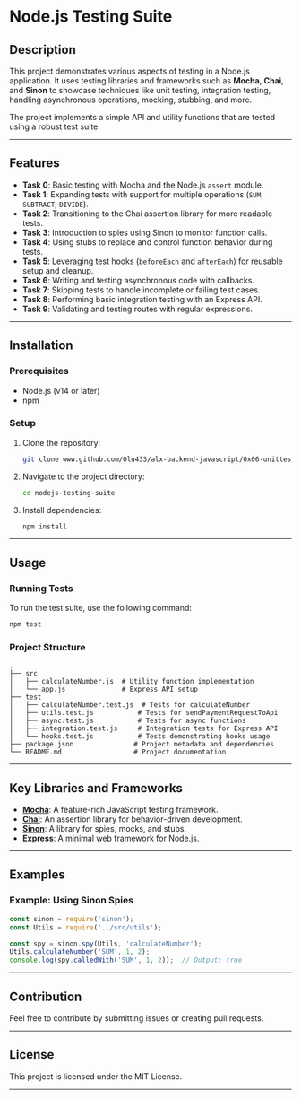 # Node.js Testing Suite  

## Description  
This project demonstrates various aspects of testing in a Node.js application. It uses testing libraries and frameworks such as **Mocha**, **Chai**, and **Sinon** to showcase techniques like unit testing, integration testing, handling asynchronous operations, mocking, stubbing, and more.  

The project implements a simple API and utility functions that are tested using a robust test suite.  

---

## Features  
- **Task 0**: Basic testing with Mocha and the Node.js `assert` module.  
- **Task 1**: Expanding tests with support for multiple operations (`SUM`, `SUBTRACT`, `DIVIDE`).  
- **Task 2**: Transitioning to the Chai assertion library for more readable tests.  
- **Task 3**: Introduction to spies using Sinon to monitor function calls.  
- **Task 4**: Using stubs to replace and control function behavior during tests.  
- **Task 5**: Leveraging test hooks (`beforeEach` and `afterEach`) for reusable setup and cleanup.  
- **Task 6**: Writing and testing asynchronous code with callbacks.  
- **Task 7**: Skipping tests to handle incomplete or failing test cases.  
- **Task 8**: Performing basic integration testing with an Express API.  
- **Task 9**: Validating and testing routes with regular expressions.  

---

## Installation  

### Prerequisites  
- Node.js (v14 or later)  
- npm  

### Setup  
1. Clone the repository:  
   ```bash  
   git clone www.github.com/Olu433/alx-backend-javascript/0x06-unittests_in_js  
   ```  
2. Navigate to the project directory:  
   ```bash  
   cd nodejs-testing-suite  
   ```  
3. Install dependencies:  
   ```bash  
   npm install  
   ```  

---

## Usage  

### Running Tests  
To run the test suite, use the following command:  
```bash  
npm test  
```  

### Project Structure  
```plaintext  
.  
├── src  
│   ├── calculateNumber.js  # Utility function implementation  
│   └── app.js              # Express API setup  
├── test  
│   ├── calculateNumber.test.js  # Tests for calculateNumber  
│   ├── utils.test.js           # Tests for sendPaymentRequestToApi  
│   ├── async.test.js           # Tests for async functions  
│   ├── integration.test.js     # Integration tests for Express API  
│   └── hooks.test.js           # Tests demonstrating hooks usage  
├── package.json               # Project metadata and dependencies  
└── README.md                  # Project documentation  
```  

---

## Key Libraries and Frameworks  
- **[Mocha](https://mochajs.org/)**: A feature-rich JavaScript testing framework.  
- **[Chai](https://www.chaijs.com/)**: An assertion library for behavior-driven development.  
- **[Sinon](https://sinonjs.org/)**: A library for spies, mocks, and stubs.  
- **[Express](https://expressjs.com/)**: A minimal web framework for Node.js.  

---

## Examples  

### Example: Using Sinon Spies  
```javascript  
const sinon = require('sinon');  
const Utils = require('../src/utils');  

const spy = sinon.spy(Utils, 'calculateNumber');  
Utils.calculateNumber('SUM', 1, 2);  
console.log(spy.calledWith('SUM', 1, 2));  // Output: true  
```  

---

## Contribution  
Feel free to contribute by submitting issues or creating pull requests.  

---

## License  
This project is licensed under the MIT License.  

---  
